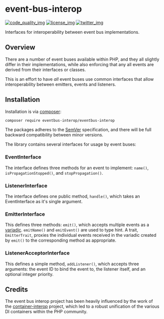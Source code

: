 # event-bus-interop

[![code_quality_img]][code_quality]
[![license_img]][license]
[![twitter_img]][twitter]

Interfaces for interoperability between event bus implementations.

## Overview
There are a number of event buses available within PHP, and they all slightly differ in their implementations, while also enforcing that any all events are derived from their interfaces or classes.

This is an effort to have _all_ event buses use common interfaces that allow interoperability between emitters, events and listeners.

## Installation

Installation is via [composer]:
```bash
composer require eventbus-interop/eventbus-interop
```
The packages adheres to the [SemVer] specification, and there will be full backward compatibility
between minor versions.

The library contains several interfaces for usage by event buses:

### EventInterface

The interface defines three methods for an event to implement: `name()`, `isPropagationStopped()`, and `stopPropagation()`.

### ListenerInterface

The interface defines one public method, `handle()`, which takes an EventInterface as it's single argument.

### EmitterInterface

This defines three methods: `emit()`, which accepts multiple events as a [variadic]. `emitName()` and `emitEvent()` are used to type hint. A trait, `EmitterTrait`, proxies the individual events received in the variadic created by `emit()` to the corresponding method as appropriate.

### ListenerAcceptorInterface
This defines a simple method, `addListener()`, which accepts three arguments: the event ID to bind the event to, the listener itself, and an optional integer priority.

## Credits

The event bus interop project has been heavily influenced by the work of the [container-interop] project, which led to a robust unification of the various DI containers within the PHP community.


[build_status_img]: https://img.shields.io/travis/eventbus-interop/eventbus-interop.svg "Build Status"
[build_status_travis]: https://travis-ci.org/eventbus-interop/eventbus-interop
[composer]: https://getcomposer.org/
[code_quality]: https://scrutinizer-ci.com/g/php-eventbus-interop/event-bus-interop/?branch=master
[code_quality_img]: https://img.shields.io/scrutinizer/g/php-eventbus-interop/event-bus-interop.svg "Scrutinizer Code Quality"
[container-interop]: https://github.com/container-interop/container-interop
[latest_stable_version_img]: https://img.shields.io/packagist/eventbus-interop/eventbus-interop.svg "Latest Stable Version"
[latest_stable_version]: https://packagist.org/packages/eventbus-interop/eventbus-interop "Latest Stable Version"

[latest_unstable_version_img]: https://img.shields.io/packagist/vpre/eventbus-interop/eventbus-interop.svg "Latest Unstable Version"
[latest_unstable_version]: https://packagist.org/packages/eventbus-interop/eventbus-interop "Latest Unstable Version"
[SemVer]: http://semver.org/
[license_img]: https://img.shields.io/packagist/l/eventbus-interop/eventbus-interop.svg "License"
[license]: https://packagist.org/packages/eventbus-interop/eventbus-interop

[twitter_img]: https://img.shields.io/badge/twitter-%40shrikeh-blue.svg "@shrikeh on Twitter"
[twitter]: https://twitter.com/shrikeh
[variadic]: http://php.net/manual/en/functions.arguments.php#functions.variable-arg-list
[examples]: https://github.com/eventbus-interop/eventbus-interop/tree/master/examples "Link to examples in master"
[docs]: https://github.com/eventbus-interop/eventbus-interop/tree/master/docs "Link to docs in master"
[specs]: https://github.com/eventbus-interop/eventbus-interop/tree/master/spec "Link to specs in master"

